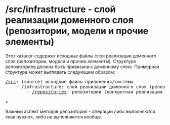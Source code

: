 # /src/infrastructure - слой реализации доменного слоя (репозитории, модели и прочие элементы) 

Этот каталог содержит исходные файлы слоя реализации доменного слоя (репозитории, модели и прочие элементы). Структура 
репозиториев должна быть привязана к доменному слою. Примерная структура может выглядеть следующим образом:

<pre>
<a href="../README.md">/src</a>: (source) исходные файлы приложения/системы
    - /infrastructure: слой реализации доменного слоя (репозитории, модели и прочие элементы)
        - <a href="repositories/README.md">/repositories</a>: репозитории (конкретная реализация доменного слоя)
</pre>>

Важный аспект методов репозитория - операции либо выполняются «как нужно», либо не выполняются вообще.